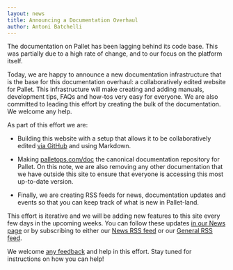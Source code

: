 ```yaml
---
layout: news
title: Announcing a Documentation Overhaul
author: Antoni Batchelli
---
```


The documentation on Pallet has been lagging behind its code base.
This was partially due to a high rate of change, and to our focus on
the platform itself.

Today, we are happy to announce a new documentation infrastructure
that is the base for this documentation overhaul: a collaboratively
edited website for Pallet. This infrastructure will make creating and
adding manuals, development tips, FAQs and how-tos very easy for
everyone. We are also committed to leading this effort by creating the
bulk of the documentation. We welcome any help.

As part of this effort we are:

- Building this website with a setup that allows it to be
  collaboratively edited
  [via GitHub](http://github.com/pallet/pallet.github.com) and using
  Markdown.
  
- Making [palletops.com/doc](http://palletops.com/doc) the canonical
  documentation repository for Pallet. On this note, we are also
  removing any other documentation that we have outside this site to
  ensure that everyone is accessing this most up-to-date version.
  
- Finally, we are creating RSS feeds for news, documentation updates
  and events so that you can keep track of what is new in Pallet-land.

This effort is iterative and we will be adding new features to this
site every few days in the upcoming weeks. You can follow these
updates [in our News page](http://palletops.com/news) or by
subscribing to either our
[News RSS feed](http://palletops.com/news/atom.xml) or our
[General RSS feed](http://palletops.com/atom.xml).

We welcome [any feedback](mailto:contact@palletops.com) and help in
this effort. Stay tuned for instructions on how you can help!

  



